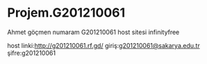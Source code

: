# Projem.G201210061
Ahmet göçmen 
numaram G201210061
host sitesi infinityfree

host linki:http://g201210061.rf.gd/
giriş:g201210061@sakarya.edu.tr
şifre:g201210061
